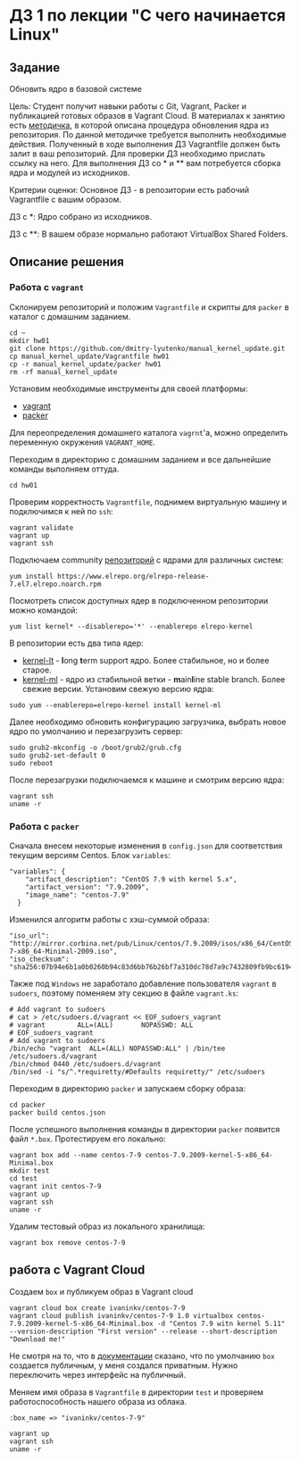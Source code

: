 # ДЗ 1 по лекции "С чего начинается Linux"

## Задание
Обновить ядро в базовой системе

Цель: Студент получит навыки работы с Git, Vagrant, Packer и публикацией готовых образов в Vagrant Cloud.
В материалах к занятию есть [методичка](https://github.com/dmitry-lyutenko/manual_kernel_update/blob/master/manual/manual.md), в которой описана процедура обновления ядра из репозитория. По данной методичке требуется выполнить необходимые действия. Полученный в ходе выполнения ДЗ Vagrantfile должен быть залит в ваш репозиторий. Для проверки ДЗ необходимо прислать ссылку на него.
Для выполнения ДЗ со * и ** вам потребуется сборка ядра и модулей из исходников.

Критерии оценки: Основное ДЗ - в репозитории есть рабочий Vagrantfile с вашим образом.

ДЗ с *: Ядро собрано из исходников.

ДЗ с **: В вашем образе нормально работают VirtualBox Shared Folders.

## Описание решения

### Работа с `vagrant`

Склонируем репозиторий и положим `Vagrantfile` и скрипты для `packer` в каталог с домашним заданием.
```
cd ~
mkdir hw01
git clone https://github.com/dmitry-lyutenko/manual_kernel_update.git
cp manual_kernel_update/Vagrantfile hw01
cp -r manual_kernel_update/packer hw01
rm -rf manual_kernel_update
```

Установим необходимые инструменты для своей платформы:
* [vagrant](https://www.vagrantup.com/downloads)
* [packer](https://www.packer.io/downloads)

Для переопределения домашнего каталога `vagrnt`'а, можно определить переменную окружения `VAGRANT_HOME`.

Переходим в директорию с домашним заданием и все дальнейшие команды выполняем оттуда.
```
cd hw01
```
Проверим корректность `Vagrantfile`, поднимем виртуальную машину и подключимся к ней по `ssh`:
```
vagrant validate
vagrant up
vagrant ssh
```
Подключаем community [репозиторий](http://elrepo.org/tiki/HomePage) с ядрами для различных систем:
```
yum install https://www.elrepo.org/elrepo-release-7.el7.elrepo.noarch.rpm
```
Посмотреть список доступных ядер в подключенном репозитории можно командой:
```
yum list kernel* --disablerepo='*' --enablerepo elrepo-kernel
```
В репозитории есть два типа ядер:
* [kernel-lt](http://elrepo.org/tiki/kernel-lt) - **l**ong **t**erm support ядро. Более стабильное, но и более старое.
* [kernel-ml](http://elrepo.org/tiki/kernel-ml) - ядро из стабильной ветки - **m**ain**l**ine stable branch. Более свежие версии.
Установим свежую версию ядра:
```
sudo yum --enablerepo=elrepo-kernel install kernel-ml
```
Далее необходимо обновить конфигурацию загрузчика, выбрать новое ядро по умолчанию и перезагрузить сервер:
```
sudo grub2-mkconfig -o /boot/grub2/grub.cfg
sudo grub2-set-default 0
sudo reboot
```
После перезагрузки подключаемся к машине и смотрим версию ядра:
```
vagrant ssh
uname -r
```

### Работа с `packer`

Сначала внесем некоторые изменения в `config.json` для соответствия текущим версиям Centos. Блок `variables`:
```
"variables": {
    "artifact_description": "CentOS 7.9 with kernel 5.x",
    "artifact_version": "7.9.2009",
    "image_name": "centos-7.9"
  }
```
Изменился алгоритм работы с хэш-суммой образа:
```
"iso_url": "http://mirror.corbina.net/pub/Linux/centos/7.9.2009/isos/x86_64/CentOS-7-x86_64-Minimal-2009.iso",
"iso_checksum": "sha256:07b94e6b1a0b0260b94c83d6bb76b26bf7a310dc78d7a9c7432809fb9bc6194a",
```
Также под `Windows` не заработало добавление пользователя `vagrant` в `sudoers`, поэтому поменяем эту секцию в файле `vagrant.ks`:
```
# Add vagrant to sudoers
# cat > /etc/sudoers.d/vagrant << EOF_sudoers_vagrant
# vagrant        ALL=(ALL)       NOPASSWD: ALL
# EOF_sudoers_vagrant
# Add vagrant to sudoers
/bin/echo "vagrant  ALL=(ALL) NOPASSWD:ALL" | /bin/tee /etc/sudoers.d/vagrant
/bin/chmod 0440 /etc/sudoers.d/vagrant
/bin/sed -i "s/^.*requiretty/#Defaults requiretty/" /etc/sudoers
```
Переходим в директорию `packer` и запускаем сборку образа:
```
cd packer
packer build centos.json
```
После успешного выполнения команды в директории `packer` появится файл `*.box`. Протестируем его локально:
```
vagrant box add --name centos-7-9 centos-7.9.2009-kernel-5-x86_64-Minimal.box
mkdir test
cd test
vagrant init centos-7-9
vagrant up
vagrant ssh
uname -r
```
Удалим тестовый образ из локального хранилища:
```
vagrant box remove centos-7-9
```

## работа с Vagrant Cloud

Создаем `box` и публикуем образ в Vagrant cloud
```
vagrant cloud box create ivaninkv/centos-7-9
vagrant cloud publish ivaninkv/centos-7-9 1.0 virtualbox centos-7.9.2009-kernel-5-x86_64-Minimal.box -d "Centos 7.9 witn kernel 5.11" --version-description "First version" --release --short-description "Download me!"
```
Не смотря на то, что в [документации](https://www.vagrantup.com/docs/cli/cloud#cloud-box-create) сказано, что по умолчанию `box` создается публичным, у меня создался приватным. Нужно переключить через интерфейс на публичный.

Меняем имя образа в `Vagrantfile` в директории `test` и проверяем работоспособность нашего образа из облака.
```
:box_name => "ivaninkv/centos-7-9"

vagrant up
vagrant ssh
uname -r
```
